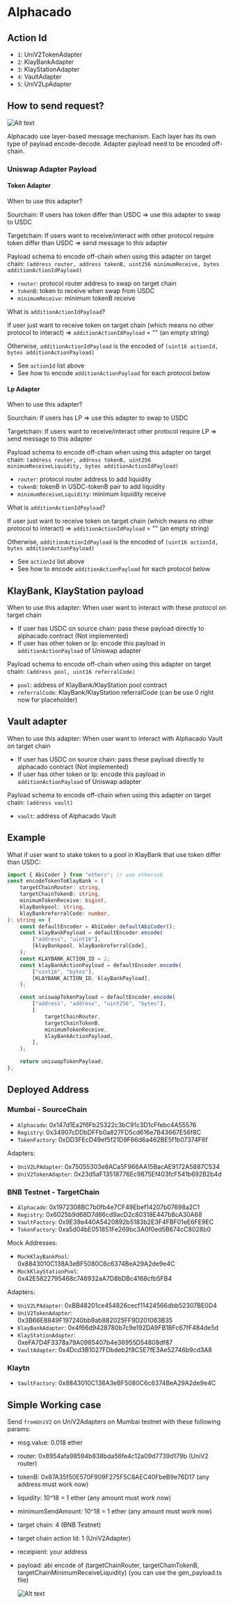 # Alphacado

## Action Id

-   `1`: UniV2TokenAdapter
-   `2`: KlayBankAdapter
-   `3`: KlayStationAdapter
-   `4`: VaultAdapter
-   `5`: UniV2LpAdapter

## How to send request?

![Alt text](public/layer-based-image.png)

Alphacado use layer-based message mechanism. Each layer has its own type of payload encode-decode. Adapter payload need to be encoded off-chain.

### Uniswap Adapter Payload

#### Token Adapter

When to use this adapter?

Sourchain:
If users has token differ than USDC => use this adapter to swap to USDC

Targetchain:
If users want to receive/interact with other protocol require token differ than USDC => send message to this adapter

Payload schema to encode off-chain when using this adapter on target chain:
`(address router, address tokenB, uint256 minimumReceive, bytes additionActionIdPayload)`

-   `router`: protocol router address to swap on target chain
-   `tokenB`: token to receive when swap from USDC
-   `minimumReceive`: minimum tokenB receive

What is `additionActionIdPayload`?

If user just want to receive token on target chain (which means no other protocol to interact) => `additionActionIdPayload` = "" (an empty string)

Otherwise, `additionActionIdPayload` is the encoded of `(uint16 actionId, bytes additionActionPayload)`

-   See `actionId` list above
-   See how to encode `additionActionPayload` for each protocol below

#### Lp Adapter

When to use this adapter?

Sourchain:
If users has LP => use this adapter to swap to USDC

Targetchain:
If users want to receive/interact other protocol require LP => send message to this adapter

Payload schema to encode off-chain when using this adapter on target chain:
`(address router, address tokenB, uint256 minimumReceiveLiquidity, bytes additionActionIdPayload)`

-   `router`: protocol router address to add liquidity
-   `tokenB`: tokenB in USDC-tokenB pair to add liquidity
-   `minimumReceiveLiquidity`: minimum liquidity receive

What is `additionActionIdPayload`?

If user just want to receive token on target chain (which means no other protocol to interact) => `additionActionIdPayload` = "" (an empty string)

Otherwise, `additionActionIdPayload` is the encoded of `(uint16 actionId, bytes additionActionPayload)`

-   See `actionId` list above
-   See how to encode `additionActionPayload` for each protocol below

## KlayBank, KlayStation payload

When to use this adapter: When user want to interact with these protocol on target chain

-   If user has USDC on source chain: pass these payload directly to alphacado contract (Not implemented)
-   If user has other token or lp: encode this payload in `additionActionPayload` of Uniswap adapter

Payload schema to encode off-chain when using this adapter on target chain:
`(address pool, uint16 referralCode) `

-   `pool`: address of KlayBank/KlayStation pool contract
-   `referralCode`: KlayBank/KlayStation referralCode (can be use 0 right now for placeholder)

## Vault adapter

When to use this adapter: When user want to interact with Alphacado Vault on target chain

-   If user has USDC on source chain: pass these payload directly to alphacado contract (Not implemented)
-   If user has other token or lp: encode this payload in `additionActionPayload` of Uniswap adapter

Payload schema to encode off-chain when using this adapter on target chain:
`(address vault)`

-   `vault`: address of Alphacado Vault

## Example

What if user want to stake token to a pool in KlayBank that use token differ than USDC:

```typescript
import { AbiCoder } from "ethers"; // use ethersv6
const encodeTokenToKlayBank = (
    targetChainRouter: string,
    targetChainTokenB: string,
    minimumTokenReceive: bigint,
    klayBankpool: string,
    klayBankreferralCode: number,
): string => {
    const defaultEncoder = AbiCoder.defaultAbiCoder();
    const klayBankPayload = defaultEncoder.encode(
        ["address", "uint16"],
        [klayBankpool, klayBankreferralCode],
    );
    const KLAYBANK_ACTION_ID = 2;
    const klayBankActionPayload = defaultEncoder.encode(
        ["uint16", "bytes"],
        [KLAYBANK_ACTION_ID, klayBankPayload],
    );

    const uniswapTokenPayload = defaultEncoder.encode(
        ["address", "address", "uint256", "bytes"],
        [
            targetChainRouter,
            targetChainTokenB,
            minimumTokenReceive,
            klayBankActionPayload,
        ],
    );

    return uniswapTokenPayload;
};
```

## Deployed Address

### Mumbai - SourceChain

-   `Alphacado`: 0x147d1Ea2f6Fb25322c3bC91c3D1cFfebc4A55576
-   `Registry`: 0x34907cDDbDFFb0a827FD5cd616e7B43667E56f8C
-   `TokenFactory`:
    0xDD3FEcD49ef5f21D9F66d6a462BE5f1b07374F6f

Adapters:

-   `UniV2LPAdapter`: 0x75055303e8ACa5F966AA15BacAE9172A5887C534
-   `UniV2TokenAdapter`:
    0x23d5aF13518776Ec9875Ef403fcF541b692B2b4d

### BNB Testnet - TargetChain

-   `Alphacado`: 0x1972308BC7b0fb4e7CF49Ebef14207b07698a2C1
-   `Registry`: 0x6025b9d66D7d86cd9acD2c80318E447b8cA30A68
-   `VaultFactory`: 0x9E39a440A5420892b5183b2E3F4FBF01eE6FE9EC
-   `TokenFactory`: 0xa5d04bE051851Fe269bc3A0f0ed5B674cC8028b0

Mock Addresses:

-   `MockKlayBankPool`: 0x8843010C138A3eBF5080C6c6374BeA29A2de9e4C
-   `MockKlayStationPool`:
    0x42E5822795468c746932aA7D8bDBc4168cfb5FB4

Adapters:

-   `UniV2LPAdapter`: 0xBB48201ce454826cecf11424566dbb52307BE0D4
-   `UniV2TokenAdapter`:
    0x3B66E8849F197240bb9ab882025FF9D201063B35
-   `KlayBankAdapter`:
    0x4f66d9428780b7c9e192DA9FB1BFc67fF484de5d
-   `KlayStationAdapter`: 0xeFA7D4F3378a79A0985407b4e36955D54808df87
-   `VaultAdapter`: 0x4Dcd3B1027FDbdeb2f8C5E7fE3Ae52746b9cd3A8

### Klaytn

-   `VaultFactory`: 0x8843010C138A3eBF5080C6c6374BeA29A2de9e4C

## Simple Working case

Send `fromUniV2` on UniV2Adapters on Mumbai testnet with these following params:

-   msg.value: 0.018 ether
-   router: 0x8954afa98594b838bda56fe4c12a09d7739d179b (UniV2 router)
-   tokenB: 0x87A35f50E570F909F275F5C8AEC40FbeB9e76D17 (any address must work now)
-   liquidity: 10^18 = 1 ether (any amount must work now)
-   minimumSendAmount: 10^18 = 1 ether (any amount must work now)
-   target chain: 4 (BNB Testnet)
-   target chain action Id: 1 (UniV2Adapter)
-   receipient: your address
-   payload: abi encode of (targetChainRouter, targetChainTokenB, targetChainMinimumReceiveLiquidity) (you can use the gen_payload.ts file)

    ![Alt text](public/image.png)
